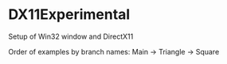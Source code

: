 # DX11Experimental

Setup of Win32 window and DirectX11

Order of examples by branch names:
Main -> Triangle -> Square
